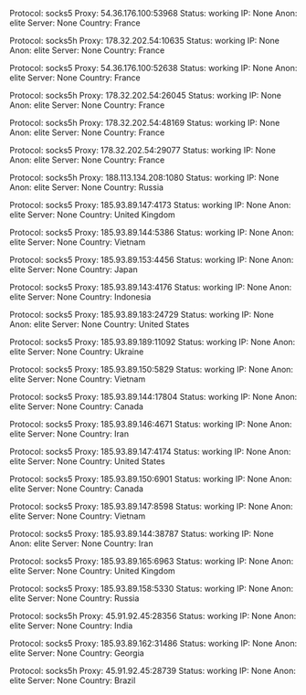 Protocol: socks5
Proxy: 54.36.176.100:53968
Status: working
IP: None
Anon: elite
Server: None
Country: France

Protocol: socks5h
Proxy: 178.32.202.54:10635
Status: working
IP: None
Anon: elite
Server: None
Country: France

Protocol: socks5
Proxy: 54.36.176.100:52638
Status: working
IP: None
Anon: elite
Server: None
Country: France

Protocol: socks5h
Proxy: 178.32.202.54:26045
Status: working
IP: None
Anon: elite
Server: None
Country: France

Protocol: socks5h
Proxy: 178.32.202.54:48169
Status: working
IP: None
Anon: elite
Server: None
Country: France

Protocol: socks5
Proxy: 178.32.202.54:29077
Status: working
IP: None
Anon: elite
Server: None
Country: France

Protocol: socks5h
Proxy: 188.113.134.208:1080
Status: working
IP: None
Anon: elite
Server: None
Country: Russia

Protocol: socks5
Proxy: 185.93.89.147:4173
Status: working
IP: None
Anon: elite
Server: None
Country: United Kingdom

Protocol: socks5
Proxy: 185.93.89.144:5386
Status: working
IP: None
Anon: elite
Server: None
Country: Vietnam

Protocol: socks5
Proxy: 185.93.89.153:4456
Status: working
IP: None
Anon: elite
Server: None
Country: Japan

Protocol: socks5
Proxy: 185.93.89.143:4176
Status: working
IP: None
Anon: elite
Server: None
Country: Indonesia

Protocol: socks5
Proxy: 185.93.89.183:24729
Status: working
IP: None
Anon: elite
Server: None
Country: United States

Protocol: socks5
Proxy: 185.93.89.189:11092
Status: working
IP: None
Anon: elite
Server: None
Country: Ukraine

Protocol: socks5
Proxy: 185.93.89.150:5829
Status: working
IP: None
Anon: elite
Server: None
Country: Vietnam

Protocol: socks5
Proxy: 185.93.89.144:17804
Status: working
IP: None
Anon: elite
Server: None
Country: Canada

Protocol: socks5
Proxy: 185.93.89.146:4671
Status: working
IP: None
Anon: elite
Server: None
Country: Iran

Protocol: socks5
Proxy: 185.93.89.147:4174
Status: working
IP: None
Anon: elite
Server: None
Country: United States

Protocol: socks5
Proxy: 185.93.89.150:6901
Status: working
IP: None
Anon: elite
Server: None
Country: Canada

Protocol: socks5
Proxy: 185.93.89.147:8598
Status: working
IP: None
Anon: elite
Server: None
Country: Vietnam

Protocol: socks5
Proxy: 185.93.89.144:38787
Status: working
IP: None
Anon: elite
Server: None
Country: Iran

Protocol: socks5
Proxy: 185.93.89.165:6963
Status: working
IP: None
Anon: elite
Server: None
Country: United Kingdom

Protocol: socks5
Proxy: 185.93.89.158:5330
Status: working
IP: None
Anon: elite
Server: None
Country: Russia

Protocol: socks5h
Proxy: 45.91.92.45:28356
Status: working
IP: None
Anon: elite
Server: None
Country: India

Protocol: socks5
Proxy: 185.93.89.162:31486
Status: working
IP: None
Anon: elite
Server: None
Country: Georgia

Protocol: socks5h
Proxy: 45.91.92.45:28739
Status: working
IP: None
Anon: elite
Server: None
Country: Brazil

